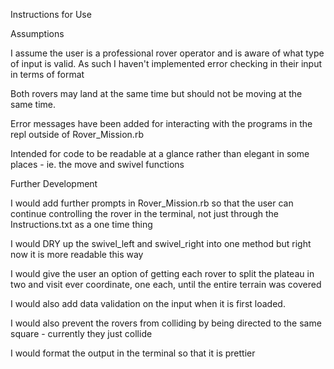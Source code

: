 Instructions for Use



Assumptions

I assume the user is a professional rover operator and is aware of what type of input is valid. As such I haven't implemented error checking in their input in terms of format

Both rovers may land at the same time but should not be moving at the same time.

Error messages have been added for interacting with the programs in the repl outside of Rover_Mission.rb

Intended for code to be readable at a glance rather than elegant in some places - ie. the move and swivel functions



Further Development

I would add further prompts in Rover_Mission.rb so that the
user can continue controlling the rover in the terminal, not
just through the Instructions.txt as a one time thing

I would DRY up the swivel_left and swivel_right into one method but right now it is more readable this way

I would give the user an option of getting each rover to split the plateau in two and visit ever coordinate, one each, until the entire terrain was covered

I would also add data validation on the input when it is first loaded.

I would also prevent the rovers from colliding by being directed to the same square - currently they just collide

I would format the output in the terminal so that it is prettier
